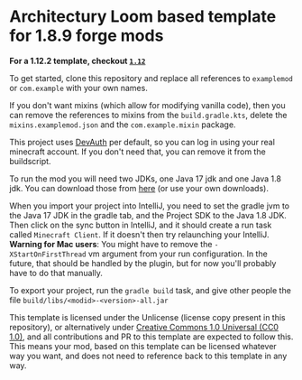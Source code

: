 # Architectury Loom based template for 1.8.9 forge mods

**For a 1.12.2 template, checkout [`1.12`](https://github.com/romangraef/Forge1.8.9Template/tree/1.12/)**

To get started, clone this repository and replace all references to `examplemod` or `com.example` with your own names.

If you don't want mixins (which allow for modifying vanilla code), then you can remove the references to mixins from
the `build.gradle.kts`, delete the `mixins.examplemod.json` and the `com.example.mixin` package.

This project uses [DevAuth](https://github.com/DJtheRedstoner/DevAuth) per default, so you can log in using your real
minecraft account. If you don't need that, you can remove it from the buildscript.

To run the mod you will need two JDKs, one Java 17 jdk and one Java 1.8 jdk. You can download those
from [here](https://adoptium.net/temurin/releases) (or use your own downloads).

When you import your project into IntelliJ, you need to set the gradle jvm to the Java 17 JDK in the gradle tab, and the
Project SDK to the Java 1.8 JDK. Then click on the sync button in IntelliJ, and it should create a run task
called `Minecraft Client`. If it doesn't then try relaunching your IntelliJ. **Warning for Mac users**: You might have to remove the `-XStartOnFirstThread` vm argument from your run configuration. In the future, that should be handled by the plugin, but for now you'll probably have to do that manually. 

To export your project, run the `gradle build` task, and give other people the
file `build/libs/<modid>-<version>-all.jar`

This template is licensed under the Unlicense (license copy present in this repository), or alternatively under [Creative Commons 1.0 Universal (CC0 1.0)](https://creativecommons.org/publicdomain/zero/1.0/), and all contributions and PR to this template are expected to follow this. This means your mod, based on this template can be licensed whatever way you want, and does not need to reference back to this template in any way.
